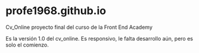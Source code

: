 # profe1968.github.io
Cv_Online
proyecto final del curso de la Front End Academy

Es la versión 1.0 del cv_online. Es responsivo, le falta desarrollo aún, pero es solo el comienzo.
